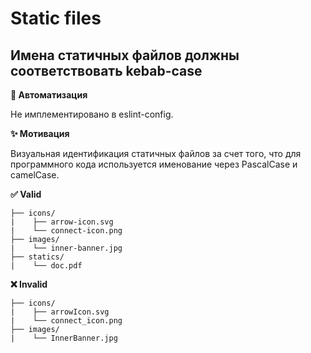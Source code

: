 # Static files

## Имена статичных файлов должны соответствовать kebab-case

**🤖 Автоматизация**

Не имплементировано в eslint-config.

**✨ Мотивация**

Визуальная идентификация статичных файлов за счет того, что для программного кода используется именование через PascalCase и camelCase.

**✅ Valid**

```
├── icons/
|    ├── arrow-icon.svg
|    └── connect-icon.png
├── images/
|    └── inner-banner.jpg
├── statics/
|    └── doc.pdf
```

**❌ Invalid**

```
├── icons/
|    ├── arrowIcon.svg
|    └── connect_icon.png
├── images/
|    └── InnerBanner.jpg
```
